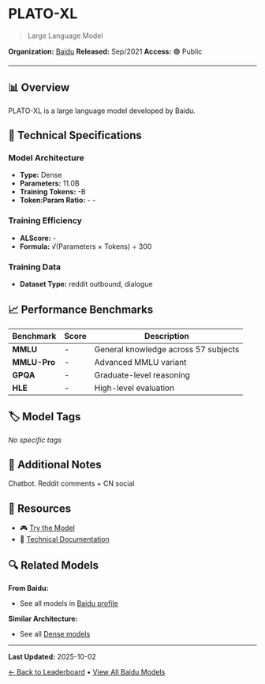 # PLATO-XL

> Large Language Model

**Organization:** [Baidu](../../labs/baidu.md)
**Released:** Sep/2021
**Access:** 🟢 Public

---

## 📊 Overview

PLATO-XL is a large language model developed by Baidu.

## 🔧 Technical Specifications

### Model Architecture
- **Type:** Dense
- **Parameters:** 11.0B
- **Training Tokens:** -B
- **Token:Param Ratio:** - -

### Training Efficiency
- **ALScore:** -
- **Formula:** √(Parameters × Tokens) ÷ 300

### Training Data
- **Dataset Type:** reddit outbound, dialogue

## 📈 Performance Benchmarks

| Benchmark | Score | Description |
|-----------|-------|-------------|
| **MMLU** | - | General knowledge across 57 subjects |
| **MMLU-Pro** | - | Advanced MMLU variant |
| **GPQA** | - | Graduate-level reasoning |
| **HLE** | - | High-level evaluation |

## 🏷️ Model Tags

_No specific tags_

## 📝 Additional Notes

Chatbot. Reddit comments + CN social

## 🔗 Resources

- 🎮 [Try the Model](Baidu)
- 📄 [Technical Documentation](https://arxiv.org/abs/2109.09519)

## 🔍 Related Models

**From Baidu:**
- See all models in [Baidu profile](../../labs/baidu.md)

**Similar Architecture:**
- See all [Dense models](../../architectures/dense.md)

---

**Last Updated:** 2025-10-02

[← Back to Leaderboard](../../README.md) • [View All Baidu Models](../../labs/baidu.md)
